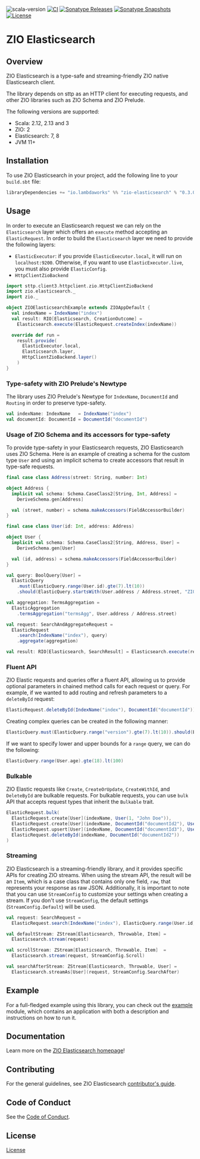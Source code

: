 ![scala-version][scala-version-badge]
[![CI](https://github.com/lambdaworks/zio-elasticsearch/actions/workflows/ci.yml/badge.svg)](https://github.com/lambdaworks/zio-elasticsearch/actions/workflows/ci.yml)
[![Sonatype Releases](https://img.shields.io/nexus/r/https/s01.oss.sonatype.org/io.lambdaworks/zio-elasticsearch_2.13.svg?label=Sonatype%20Release)](https://s01.oss.sonatype.org/content/repositories/releases/io/lambdaworks/zio-elasticsearch_2.13/)
[![Sonatype Snapshots](https://img.shields.io/nexus/s/https/s01.oss.sonatype.org/io.lambdaworks/zio-elasticsearch_2.13.svg?label=Sonatype%20Snapshot)](https://s01.oss.sonatype.org/content/repositories/snapshots/io/lambdaworks/zio-elasticsearch_2.13/)
[![License](https://img.shields.io/badge/License-Apache%202.0-blue.svg)](https://opensource.org/licenses/Apache-2.0)

# ZIO Elasticsearch

## Overview

ZIO Elasticsearch is a type-safe and streaming-friendly ZIO native Elasticsearch client.

The library depends on sttp as an HTTP client for executing requests, and other ZIO libraries such as ZIO Schema and ZIO Prelude.

The following versions are supported:
- Scala: 2.12, 2.13 and 3
- ZIO: 2
- Elasticsearch: 7, 8
- JVM 11+

## Installation

To use ZIO Elasticsearch in your project, add the following line to your `build.sbt` file:

```scala
libraryDependencies += "io.lambdaworks" %% "zio-elasticsearch" % "0.3.0"
```

## Usage

In order to execute an Elasticsearch request we can rely on the `Elasticsearch` layer which offers an `execute` method accepting an `ElasticRequest`. In order to build the `Elasticsearch` layer we need to provide the following layers:

- `ElasticExecutor`: if you provide `ElasticExecutor.local`, it will run on `localhost:9200`. Otherwise, if you want to use `ElasticExecutor.live`, you must also provide `ElasticConfig`.
- `HttpClientZioBackend`

```scala
import sttp.client3.httpclient.zio.HttpClientZioBackend
import zio.elasticsearch._
import zio._

object ZIOElasticsearchExample extends ZIOAppDefault {
  val indexName = IndexName("index")
  val result: RIO[Elasticsearch, CreationOutcome] = 
    Elasticsearch.execute(ElasticRequest.createIndex(indexName))

  override def run =
    result.provide(
      ElasticExecutor.local,
      Elasticsearch.layer,
      HttpClientZioBackend.layer()
    )
}
```


### Type-safety with ZIO Prelude's Newtype

The library uses ZIO Prelude's Newtype for `IndexName`, `DocumentId` and `Routing` in order to preserve type-safety.

```scala
val indexName: IndexName   = IndexName("index")
val documentId: DocumentId = DocumentId("documentId")
```


### Usage of ZIO Schema and its accessors for type-safety

To provide type-safety in your Elasticsearch requests, ZIO Elasticsearch uses ZIO Schema. Here is an example of creating a schema for the custom type `User` and using an implicit schema to create accessors that result in type-safe requests.

```scala
final case class Address(street: String, number: Int)

object Address {
  implicit val schema: Schema.CaseClass2[String, Int, Address] =
    DeriveSchema.gen[Address]

  val (street, number) = schema.makeAccessors(FieldAccessorBuilder)
}

final case class User(id: Int, address: Address)

object User {
  implicit val schema: Schema.CaseClass2[String, Address, User] =
    DeriveSchema.gen[User]

  val (id, address) = schema.makeAccessors(FieldAccessorBuilder)
}

val query: BoolQuery[User] =
  ElasticQuery
    .must(ElasticQuery.range(User.id).gte(7).lt(10))
    .should(ElasticQuery.startsWith(User.address / Address.street, "ZIO"))

val aggregation: TermsAggregation =
  ElasticAggregation
    .termsAggregation("termsAgg", User.address / Address.street)

val request: SearchAndAggregateRequest =
  ElasticRequest
    .search(IndexName("index"), query)
    .aggregate(aggregation)

val result: RIO[Elasticsearch, SearchResult] = Elasticsearch.execute(request)
```

### Fluent API

ZIO Elastic requests and queries offer a fluent API, allowing us to provide optional parameters in chained method calls for each request or query.
For example, if we wanted to add routing and refresh parameters to a `deleteById` request:

```scala
ElasticRequest.deleteById(IndexName("index"), DocumentId("documentId")).routing(Routing("routing")).refreshTrue
```

Creating complex queries can be created in the following manner:

```scala
ElasticQuery.must(ElasticQuery.range("version").gte(7).lt(10)).should(ElasticQuery.startsWith("name", "ZIO"))
```

If we want to specify lower and upper bounds for a `range` query, we can do the following:

```scala
ElasticQuery.range(User.age).gte(18).lt(100)
```

### Bulkable

ZIO Elastic requests like `Create`, `CreateOrUpdate`, `CreateWithId`, and `DeleteById` are bulkable requests.
For bulkable requests, you can use `bulk` API that accepts request types that inherit the `Bulkable` trait.

```scala
ElasticRequest.bulk(
  ElasticRequest.create[User](indexName, User(1, "John Doe")),
  ElasticRequest.create[User](indexName, DocumentId("documentId2"), User(2, "Jane Doe")),
  ElasticRequest.upsert[User](indexName, DocumentId("documentId3"), User(3, "Richard Roe")),
  ElasticRequest.deleteById(indexName, DocumentId("documentId2"))
)
```


### Streaming

ZIO Elasticsearch is a streaming-friendly library, and it provides specific APIs for creating ZIO streams. When using the stream API, the result will be an `Item`, which is a case class that contains only one field, `raw`, that represents your response as raw JSON. Additionally, it is important to note that you can use `StreamConfig` to customize your settings when creating a stream. If you don't use `StreamConfig`, the default settings (`StreamConfig.Default`) will be used.

```scala
val request: SearchRequest =
  ElasticRequest.search(IndexName("index"), ElasticQuery.range(User.id).gte(5))

val defaultStream: ZStream[Elasticsearch, Throwable, Item] =
  Elasticsearch.stream(request)

val scrollStream: ZStream[Elasticsearch, Throwable, Item]  =
  Elasticsearch.stream(request, StreamConfig.Scroll)

val searchAfterStream: ZStream[Elasticsearch, Throwable, User] =
  Elasticsearch.streamAs[User](request, StreamConfig.SearchAfter)
```

## Example

For a full-fledged example using this library, you can check out the [example](modules/example) module, which contains an application with both a description and instructions on how to run it.

## Documentation

Learn more on the [ZIO Elasticsearch homepage](https://lambdaworks.github.io/zio-elasticsearch)!

## Contributing

For the general guidelines, see ZIO Elasticsearch [contributor's guide](https://lambdaworks.github.io/zio-elasticsearch/about/about_contributing).

## Code of Conduct

See the [Code of Conduct](https://lambdaworks.github.io/zio-elasticsearch/about/about_code_of_conduct).

## License
[License](LICENSE)


[scala-version-badge]: https://img.shields.io/badge/scala-2.13.10-blue?logo=scala&color=red
